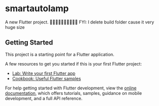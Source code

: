 # smartautolamp

A new Flutter project.
🚨🚨🚨🚨🚨🚨🚨🚨🚨🚨
FYI: I delete build folder cause it very huge size
## Getting Started

This project is a starting point for a Flutter application.

A few resources to get you started if this is your first Flutter project:

- [Lab: Write your first Flutter app](https://docs.flutter.dev/get-started/codelab)
- [Cookbook: Useful Flutter samples](https://docs.flutter.dev/cookbook)

For help getting started with Flutter development, view the
[online documentation](https://docs.flutter.dev/), which offers tutorials,
samples, guidance on mobile development, and a full API reference.
